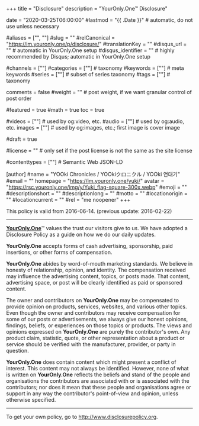 +++
title = "Disclosure"
description = "YourOnly.One™ Disclosure"

date = "2020-03-25T06:00:00"
#lastmod = "{{ .Date }}"    # automatic, do not use unless necessary

#aliases = ["", ""]
#slug = ""
#relCanonical = "https://im.youronly.one/p/disclosure/"
#translationKey = ""
#disqus_url = ""                                                    # automatic in YourOnly.One setup
#disqus_identifier = ""                                             # highly recommended by Disqus; automatic in YourOnly.One setup

#channels = [""]
#categories = [""]                                                   # taxonomy
#keywords = [""]                                                     # meta keywords
#series = [""]                                                       # subset of series taxonomy
#tags = [""]                                                         # taxonomy

comments = false
#weight = ""                                                        # post weight, if we want granular control of post order

#featured = true
#math = true
toc = true

#videos = [""]                                                       # used by og:video, etc.
#audio = [""]                                                        # used by og:audio, etc.
images = [""]                                                       # used by og:images, etc.; first image is cover image

#draft = true

#license = ""                                                       # only set if the post license is not the same as the site license

#contenttypes = [""]                                                 # Semantic Web JSON-LD

[author]
  #name = "YOOki Chronicles / YOOkiクロニクル / YOOki 연대기"
  #email = ""
  homepage = "https://im.youronly.one/yuki/"
  avatar = "https://rsc.youronly.one/img/y/Yuki_flag-square-300x.webp"
  #emoji = ""
  #descriptionshort = ""
  #descriptionlong = ""
  #motto = ""
  #locationorigin = ""
  #locationcurrent = ""
  #rel = "me noopener"
+++

This policy is valid from 2016-06-14.
(previous update: 2016-02-22)

<hr/>

<a href="https://youronly.one">__YourOnly.One__</a>™ values the trust our visitors give to us. We have adopted a Disclosure Policy as a guide on how we do our daily updates.

__YourOnly.One__ accepts forms of cash advertising, sponsorship, paid insertions, or other forms of compensation.

__YourOnly.One__ abides by word-of-mouth marketing standards. We believe in honesty of relationship, opinion, and identity. The compensation received may influence the advertising content, topics, or posts made. That content, advertising space, or post will be clearly identified as paid or sponsored content.

The owner and contributors on __YourOnly.One__ may be compensated to provide opinion on products, services, websites, and various other topics. Even though the owner and contributors may receive compensation for some of our posts or advertisements, we always give our honest opinions, findings, beliefs, or experiences on those topics or products. The views and opinions expressed on __YourOnly.One__ are purely the contributor's own. Any product claim, statistic, quote, or other representation about a product or service should be verified with the manufacturer, provider, or party in question.

__YourOnly.One__ does contain content which might present a conflict of interest. This content may not always be identified. However, none of what is written on __YourOnly.One__ reflects the beliefs and stand of the people and organisations the contributors are associated with or is associated with the contributors; nor does it mean that these people and organisations agree or support in any way the contributor's point-of-view and opinion, unless otherwise specified.</p>

<hr/>

To get your own policy, go to <a href="http://www.disclosurepolicy.org" rel="noopener external nofollow" referrerpolicy="strict-origin-when-cross-origin">http://www.disclosurepolicy.org</a>.
